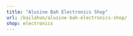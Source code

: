 ```yaml
---
title: "Alusine Bah Electronics Shop"
url: /kailahun/alusine-bah-electronics-shop/
shop: electronics
---
```

